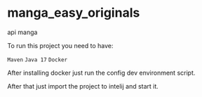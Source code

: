 # manga_easy_originals
api manga

To run this project you need to have:

`Maven`
`Java 17`
`Docker`

After installing docker just run the config dev environment script.

After that just import the project to intelij and start it.
